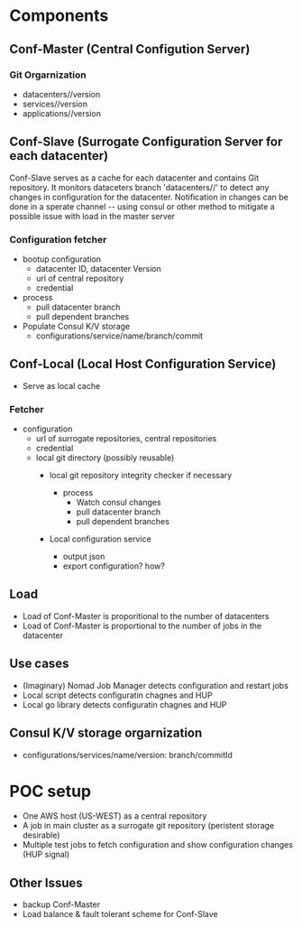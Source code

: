 # Components
## Conf-Master (Central Configution Server)
### Git Orgarnization
- datacenters/<datacenter name>/version
- services/<service name>/version
- applications/<application name>/version

## Conf-Slave (Surrogate Configuration Server for each datacenter)
Conf-Slave serves as a cache for each datacenter and contains Git repository. It monitors dataceters branch 'datacenters/<datacenter ID>/<datacenter version>' to detect any changes in configuration for the datacenter. Notification in changes can be done in a sperate channel -- using consul or other method to mitigate a possible issue with load in the master server
### Configuration fetcher 
- bootup configuration
  - datacenter ID, datacenter Version
  - url of central repository
  - credential
- process
  - pull datacenter branch
  - pull dependent branches
- Populate Consul K/V storage
  - configurations/service/name/branch/commit

## Conf-Local (Local Host Configuration Service)
- Serve as local cache
### Fetcher
- configuration
  - url of surrogate repositories, central repositories
  - credential
  - local git directory (possibly reusable)
    - local git repository integrity checker if necessary
      - process
        - Watch consul changes
        - pull datacenter branch
        - pull dependent branches

    - Local configuration service
      - output json
      - export configuration? how? 

## Load
- Load of Conf-Master is proporitional to the number of datacenters
- Load of Conf-Master is proportional to the number of jobs in the datacenter


## Use cases
  - (Imaginary) Nomad Job Manager detects configuration and restart jobs
  - Local script detects configuratin chagnes and HUP
  - Local go library detects configuratin chagnes and HUP

## Consul K/V storage orgarnization
  - configurations/services/name/version: branch/commitId

# POC setup
- One AWS host (US-WEST) as a central repository
- A job in main cluster as a surrogate git repository (peristent storage desirable)
- Multiple test jobs to fetch configuration and show configuration changes (HUP signal)

## Other Issues
- backup Conf-Master
- Load balance & fault tolerant scheme for Conf-Slave
